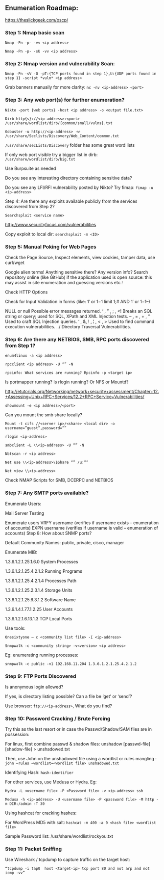 ## Enumeration Roadmap:

https://theslickgeek.com/oscp/


### Step 1: Nmap basic scan

`Nmap -Pn -p- -vv <ip address>`

`Nmap -Pn -p- -sU -vv <ip address>`

### Step 2: Nmap version and vulnerability Scan:

`Nmap -Pn -sV -O -pT:{TCP ports found in step 1},U:{UDP ports found in step 1} -script *vuln* <ip address>`

Grab banners manually for more clarity: `nc -nv <ip-address> <port>`

### Step 3: Any web port(s) for further enumeration?

`Nikto -port {web ports} -host <ip address> -o <output file.txt>`

`Dirb http{s}://<ip address>:<port> /usr/share/wordlist/dirb/{common/small/vulns}.txt`

`Gobuster -u http://<ip-address> -w /usr/share/Seclists/Discovery/Web_Content/common.txt`

`/usr/share/secLists/Discovery` folder has some great word lists

If only web port visible try a bigger list in dirb: `/usr/share/wordlist/dirb/big.txt`

Use Burpsuite as needed

Do you see any interesting directory containing sensitive data?

Do you see any LFI/RFI vulnerability posted by Nikto? Try fimap: `fimap -u <ip-address>`

Step 4: Are there any exploits available publicly from the services discovered from Step 2?

`Searchsploit <service name>`

http://www.securityfocus.com/vulnerabilities

Copy exploit to local dir: `searchsploit -m <ID>`

### Step 5: Manual Poking for Web Pages

Check the Page Source, Inspect elements, view cookies, tamper data, use curl/wget

Google alien terms!
Anything sensitive there?
Any version info?
Search repository online (like GitHub) if the application used is open source: this may assist in site enumeration and guessing versions etc.!

Check HTTP Options

Check for Input Validation in forms (like: 1′ or 1=1 limit 1;#   AND   1′ or 1=1–)

NULL or null
Possible error messages returned.
‘ , ” , ; , <!
Breaks an SQL string or query; used for SQL, XPath and XML Injection tests.
– , = , + , ”
Used to craft SQL Injection queries.
‘ , &, ! , ¦ , < , >
Used to find command execution vulnerabilities.
../
Directory Traversal Vulnerabilities.

### Step 6: Are there any NETBIOS, SMB, RPC ports discovered from Step 1?

`enum4linux -a <ip address>`

`rpcclient <ip address> -U “” -N`

`rpcinfo: What services are running? Rpcinfo -p <target ip>`

Is portmapper running? Is rlogin running? Or NFS or Mountd?

http://etutorials.org/Networking/network+security+assessment/Chapter+12.+Assessing+Unix+RPC+Services/12.2+RPC+Service+Vulnerabilities/

`showmount -e <ip address>/<port>`

Can you mount the smb share locally?

`Mount -t cifs //<server ip>/<share> <local dir> -o username=”guest”,password=””`

`rlogin <ip-address>`

`smbclient -L \\<ip-address> -U “” -N`

`Nbtscan -r <ip address>`

`Net use \\<ip-address>\$Share “” /u:””`

`Net view \\<ip-address>`

Check NMAP Scripts for SMB, DCERPC and NETBIOS

### Step 7: Any SMTP ports available?

Enumerate Users:

Mail Server Testing

Enumerate users
VRFY username (verifies if username exists – enumeration of accounts)
EXPN username (verifies if username is valid – enumeration of accounts)
Step 8: How about SNMP ports?

Default Community Names: public, private, cisco, manager

Enumerate MIB:

1.3.6.1.2.1.25.1.6.0 System Processes

1.3.6.1.2.1.25.4.2.1.2 Running Programs

1.3.6.1.2.1.25.4.2.1.4 Processes Path

1.3.6.1.2.1.25.2.3.1.4 Storage Units

1.3.6.1.2.1.25.6.3.1.2 Software Name

1.3.6.1.4.1.77.1.2.25 User Accounts

1.3.6.1.2.1.6.13.1.3 TCP Local Ports

Use tools:

`Onesixtyone – c <community list file> -I <ip-address>`

`Snmpwalk -c <community string> -v<version> <ip address>`

Eg: enumerating running processes:

`snmpwalk -c public -v1 192.168.11.204 1.3.6.1.2.1.25.4.2.1.2`

### Step 9: FTP Ports Discovered

Is anonymous login allowed?

If yes, is directory listing possible? Can a file be ‘get’ or ‘send’?

Use browser: `ftp://<ip-address>`, What do you find?

### Step 10: Password Cracking / Brute Forcing

Try this as the last resort or in case the Passwd/Shadow/SAM files are in possession:

For linux, first combine passwd & shadow files:  unshadow [passwd-file] [shadow-file] > unshadowed.txt

Then, use John on the unshadowed file using a wordlist or rules mangling : `john –rules –wordlist=<wordlist file> unshadowed.txt`

Identifying Hash: `hash-identifier`

For other services, use Medusa or Hydra. Eg:

`Hydra -L <username file> -P <Password file> -v <ip-address> ssh`

`Medusa -h <ip-address> -U <username file> -P <password file> -M http -m DIR:/admin -T 30`

Using hashcat for cracking hashes:

For WordPress MD5 with salt: `hashcat -m 400 -a 0 <hash file> <wordlist file>`

Sample Password list: /usr/share/wordlist/rockyou.txt

### Step 11: Packet Sniffing

Use Wireshark / tcpdump to capture traffic on the target host:

`“tcpdump -i tap0  host <target-ip> tcp port 80 and not arp and not icmp -vv”`
